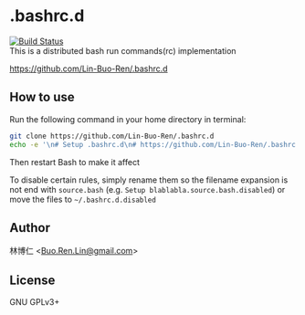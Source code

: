# .bashrc.d
[![Build Status](https://travis-ci.org/Lin-Buo-Ren/.bashrc.d.svg?branch=master)](https://travis-ci.org/Lin-Buo-Ren/.bashrc.d)  
This is a distributed bash run commands(rc) implementation

<https://github.com/Lin-Buo-Ren/.bashrc.d>

## How to use
Run the following command in your home directory in terminal:

```sh
git clone https://github.com/Lin-Buo-Ren/.bashrc.d
echo -e '\n# Setup .bashrc.d\n# https://github.com/Lin-Buo-Ren/.bashrc.d\nsource "${HOME}/.bashrc.d/README.setup"\n' >> "${HOME}/.bashrc"

```

Then restart Bash to make it affect

To disable certain rules, simply rename them so the filename expansion is not end with `source.bash` (e.g. `Setup blablabla.source.bash.disabled`) or move the files to `~/.bashrc.d.disabled`

## Author
林博仁 &lt;<Buo.Ren.Lin@gmail.com>&gt;

## License
GNU GPLv3+

